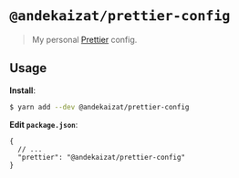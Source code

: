 # `@andekaizat/prettier-config`

> My personal [Prettier](https://prettier.io) config.

## Usage

**Install**:

```bash
$ yarn add --dev @andekaizat/prettier-config
```

**Edit `package.json`**:

```jsonc
{
  // ...
  "prettier": "@andekaizat/prettier-config"
}
```
